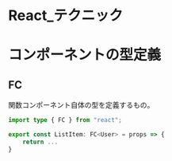 # React_テクニック

# コンポーネントの型定義

## FC

関数コンポーネント自体の型を定義するもの。

```typescript
import type { FC } from "react";

export const ListItem: FC<User> = props => {
    return ...
}
```
